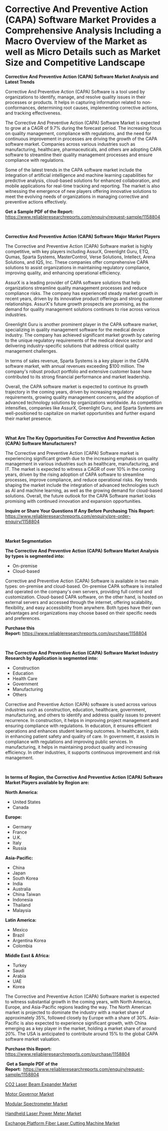 <p><h1>Corrective And Preventive Action (CAPA) Software Market Provides a Comprehensive Analysis Including a Macro Overview of the Market as well as Micro Details such as Market Size and Competitive Landscape</h1></p><p><strong>Corrective And Preventive Action (CAPA) Software Market Analysis and Latest Trends</strong></p>
<p><p>Corrective And Preventive Action (CAPA) Software is a tool used by organizations to identify, manage, and resolve quality issues in their processes or products. It helps in capturing information related to non-conformances, determining root causes, implementing corrective actions, and tracking effectiveness.</p><p>The Corrective And Preventive Action (CAPA) Software Market is expected to grow at a CAGR of 9.7% during the forecast period. The increasing focus on quality management, compliance with regulations, and the need for continuous improvement in processes are driving the growth of the CAPA software market. Companies across various industries such as manufacturing, healthcare, pharmaceuticals, and others are adopting CAPA software to streamline their quality management processes and ensure compliance with regulations.</p><p>Some of the latest trends in the CAPA software market include the integration of artificial intelligence and machine learning capabilities for predictive analysis, cloud-based solutions for enhanced collaboration, and mobile applications for real-time tracking and reporting. The market is also witnessing the emergence of new players offering innovative solutions to meet the evolving needs of organizations in managing corrective and preventive actions effectively.</p></p>
<p><strong>Get a Sample PDF of the Report:&nbsp;</strong> <a href="https://www.reliableresearchreports.com/enquiry/request-sample/1158804">https://www.reliableresearchreports.com/enquiry/request-sample/1158804</a></p>
<p>&nbsp;</p>
<p><strong>Corrective And Preventive Action (CAPA) Software Major Market Players</strong></p>
<p><p>The Corrective and Preventive Action (CAPA) Software market is highly competitive, with key players including AssurX, Greenlight Guru, ETQ, Qumas, Sparta Systems, MasterControl, Verse Solutions, Intellect, Arena Solutions, and IQS, Inc. These companies offer comprehensive CAPA solutions to assist organizations in maintaining regulatory compliance, improving quality, and enhancing operational efficiency.</p><p>AssurX is a leading provider of CAPA software solutions that help organizations streamline quality management processes and reduce compliance risks. The company has experienced steady market growth in recent years, driven by its innovative product offerings and strong customer relationships. AssurX's future growth prospects are promising, as the demand for quality management solutions continues to rise across various industries.</p><p>Greenlight Guru is another prominent player in the CAPA software market, specializing in quality management software for the medical device industry. The company has achieved significant market growth by catering to the unique regulatory requirements of the medical device sector and delivering industry-specific solutions that address critical quality management challenges.</p><p>In terms of sales revenue, Sparta Systems is a key player in the CAPA software market, with annual revenues exceeding $100 million. The company's robust product portfolio and extensive customer base have contributed to its strong financial performance and market leadership.</p><p>Overall, the CAPA software market is expected to continue its growth trajectory in the coming years, driven by increasing regulatory requirements, growing quality management concerns, and the adoption of advanced technology solutions by organizations worldwide. As competition intensifies, companies like AssurX, Greenlight Guru, and Sparta Systems are well-positioned to capitalize on market opportunities and further expand their market presence.</p></p>
<p>&nbsp;</p>
<p><strong>What Are The Key Opportunities For Corrective And Preventive Action (CAPA) Software Manufacturers?</strong></p>
<p><p>The Corrective and Preventive Action (CAPA) Software market is experiencing significant growth due to the increasing emphasis on quality management in various industries such as healthcare, manufacturing, and IT. The market is expected to witness a CAGR of over 10% in the coming years, driven by the rising adoption of CAPA software to streamline processes, improve compliance, and reduce operational risks. Key trends shaping the market include the integration of advanced technologies such as AI and machine learning, as well as the growing demand for cloud-based solutions. Overall, the future outlook for the CAPA Software market looks promising with continued innovation and expansion opportunities.</p></p>
<p><strong>Inquire or Share Your Questions If Any Before Purchasing This Report:</strong> <a href="https://www.reliableresearchreports.com/enquiry/pre-order-enquiry/1158804">https://www.reliableresearchreports.com/enquiry/pre-order-enquiry/1158804</a></p>
<p>&nbsp;</p>
<p><strong>Market Segmentation</strong></p>
<p><strong>The Corrective And Preventive Action (CAPA) Software Market Analysis by types is segmented into:</strong></p>
<p><ul><li>On-premise</li><li>Cloud-based</li></ul></p>
<p><p>Corrective and Preventive Action (CAPA) Software is available in two main types: on-premise and cloud-based. On-premise CAPA software is installed and operated on the company's own servers, providing full control and customization. Cloud-based CAPA software, on the other hand, is hosted on external servers and accessed through the internet, offering scalability, flexibility, and easy accessibility from anywhere. Both types have their own advantages and organizations may choose based on their specific needs and preferences.</p></p>
<p><strong>Purchase this Report:&nbsp;</strong><a href="https://www.reliableresearchreports.com/purchase/1158804">https://www.reliableresearchreports.com/purchase/1158804</a></p>
<p>&nbsp;</p>
<p><strong>The Corrective And Preventive Action (CAPA) Software Market Industry Research by Application is segmented into:</strong></p>
<p><ul><li>Construction</li><li>Education</li><li>Health Care</li><li>Government</li><li>Manufacturing</li><li>Others</li></ul></p>
<p><p>Corrective and Preventive Action (CAPA) software is used across various industries such as construction, education, healthcare, government, manufacturing, and others to identify and address quality issues to prevent recurrence. In construction, it helps in improving project management and ensuring compliance with regulations. In education, it ensures efficient operations and enhances student learning outcomes. In healthcare, it aids in enhancing patient safety and quality of care. In government, it assists in compliance with regulations and improving public services. In manufacturing, it helps in maintaining product quality and increasing efficiency. In other industries, it supports continuous improvement and risk management.</p></p>
<p>&nbsp;</p>
<p><strong>In terms of Region, the Corrective And Preventive Action (CAPA) Software Market Players available by Region are:</strong></p>
<p>
    <p> <strong> North America: </strong>
        <ul>
            <li>United States</li>
            <li>Canada</li>
        </ul>
        </p> 
    <p> <strong> Europe: </strong>
        <ul>
            <li>Germany</li>
            <li>France</li>
            <li>U.K.</li>
            <li>Italy</li>
            <li>Russia</li>
        </ul>
        </p> 
    <p> <strong> Asia-Pacific: </strong>
        <ul>
            <li>China</li>
            <li>Japan</li>
            <li>South Korea</li>
            <li>India</li>
            <li>Australia</li>
            <li>China Taiwan</li>
            <li>Indonesia</li>
            <li>Thailand</li>
            <li>Malaysia</li>
        </ul>
        </p> 
    <p> <strong> Latin America: </strong>
        <ul>
            <li>Mexico</li>
            <li>Brazil</li>
            <li>Argentina Korea</li>
            <li>Colombia</li>
        </ul>
        </p> 
    <p> <strong> Middle East & Africa: </strong>
        <ul>
            <li>Turkey</li>
            <li>Saudi</li>
            <li>Arabia</li>
            <li>UAE</li>
            <li>Korea</li>
        </ul>
    </p>
    </p>
<p><p>The Corrective and Preventive Action (CAPA) Software market is expected to witness substantial growth in the coming years, with North America, Europe, and Asia-Pacific regions leading the way. The North American market is projected to dominate the industry with a market share of approximately 35%, followed closely by Europe with a share of 30%. Asia-Pacific is also expected to experience significant growth, with China emerging as a key player in the market, holding a market share of around 20%. The USA is anticipated to contribute around 15% to the global CAPA software market valuation.</p></p>
<p><strong>Purchase this Report: </strong><a href="https://www.reliableresearchreports.com/purchase/1158804">https://www.reliableresearchreports.com/purchase/1158804</a></p>
<p>&nbsp;<strong>Get a Sample PDF of the Report:&nbsp;&nbsp;</strong><a href="https://www.reliableresearchreports.com/enquiry/request-sample/1158804">https://www.reliableresearchreports.com/enquiry/request-sample/1158804</a></p>
<p><strong></strong></p>
<p><p><a href="https://medium.com/@aliyastokes45656/co2-laser-beam-expander-market-analysis-and-sze-forecasted-for-period-from-2024-to-2031-bae32790ce69">CO2 Laser Beam Expander Market</a></p><p><a href="https://medium.com/@aliyastokes45656/motor-governor-market-exploring-market-share-market-trends-and-future-growth-0e1dc7aeb5ad">Motor Governor Market</a></p><p><a href="https://medium.com/@aliyastokes45656/modular-spectrometer-market-trends-and-market-analysis-forecasted-for-period-2024-2031-903d42f7dcd0">Modular Spectrometer Market</a></p><p><a href="https://medium.com/@aliyastokes45656/handheld-laser-power-meter-market-trends-and-market-analysis-forecasted-for-period-2024-2031-829ec5e7d806">Handheld Laser Power Meter Market</a></p><p><a href="https://medium.com/@aliyastokes45656/exchange-platform-fiber-laser-cutting-machine-market-the-key-to-successful-business-strategy-523e0f39875a">Exchange Platform Fiber Laser Cutting Machine Market</a></p></p>